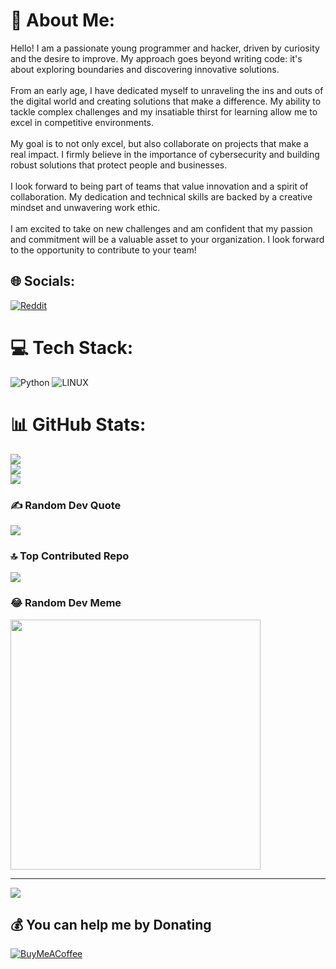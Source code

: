 # 💫 About Me:
Hello! I am a passionate young programmer and hacker, driven by curiosity and the desire to improve. My approach goes beyond writing code: it's about exploring boundaries and discovering innovative solutions.<br><br>From an early age, I have dedicated myself to unraveling the ins and outs of the digital world and creating solutions that make a difference. My ability to tackle complex challenges and my insatiable thirst for learning allow me to excel in competitive environments.<br><br>My goal is to not only excel, but also collaborate on projects that make a real impact. I firmly believe in the importance of cybersecurity and building robust solutions that protect people and businesses.<br><br>I look forward to being part of teams that value innovation and a spirit of collaboration. My dedication and technical skills are backed by a creative mindset and unwavering work ethic.<br><br>I am excited to take on new challenges and am confident that my passion and commitment will be a valuable asset to your organization. I look forward to the opportunity to contribute to your team!<br>


## 🌐 Socials:
[![Reddit](https://img.shields.io/badge/Reddit-%23FF4500.svg?logo=Reddit&logoColor=white)](https://reddit.com/user/31GK) 

# 💻 Tech Stack:
![Python](https://img.shields.io/badge/python-3670A0?style=for-the-badge&logo=python&logoColor=ffdd54) ![LINUX](https://img.shields.io/badge/Linux-FCC624?style=for-the-badge&logo=linux&logoColor=black)
# 📊 GitHub Stats:
![](https://github-readme-stats.vercel.app/api?username=31GK&theme=tokyonight&hide_border=false&include_all_commits=true&count_private=true)<br/>
![](https://github-readme-streak-stats.herokuapp.com/?user=31GK&theme=tokyonight&hide_border=false)<br/>
![](https://github-readme-stats.vercel.app/api/top-langs/?username=31GK&theme=tokyonight&hide_border=false&include_all_commits=true&count_private=true&layout=compact)

### ✍️ Random Dev Quote
![](https://quotes-github-readme.vercel.app/api?type=horizontal&theme=tokyonight)

### 🔝 Top Contributed Repo
![](https://github-contributor-stats.vercel.app/api?username=31GK&limit=5&theme=dark&combine_all_yearly_contributions=true)

### 😂 Random Dev Meme
<img src='https://randommeme-five.vercel.app/' style="height: 400px;"/>

---
[![](https://visitcount.itsvg.in/api?id=31GK&icon=0&color=0)](https://visitcount.itsvg.in)

  ## 💰 You can help me by Donating
  [![BuyMeACoffee](https://img.shields.io/badge/Buy%20Me%20a%20Coffee-ffdd00?style=for-the-badge&logo=buy-me-a-coffee&logoColor=black)](https://buymeacoffee.com/31GK) 

  
<!-- Proudly created with GPRM ( https://gprm.itsvg.in ) -->

